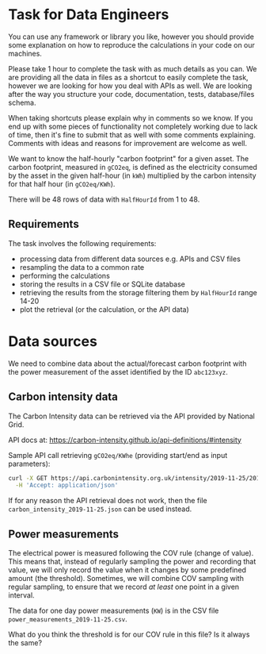# Task for Data Engineers

You can use any framework or library you like, however you should provide some
explanation on how to reproduce the calculations in your code on our machines.

Please take 1 hour to complete the task with as much details as you can.
We are providing all the data in files as a shortcut to easily complete the task,
however we are looking for how you deal with APIs as well.
We are looking after the way you structure your code, documentation, tests, database/files schema.

When taking shortcuts please explain why in comments so we know.
If you end up with some pieces of functionality not completely working due to
lack of time, then it's fine to submit that as well with some comments explaining.
Comments with ideas and reasons for improvement are welcome as well.

We want to know the half-hourly "carbon footprint" for a given asset.
The carbon footprint, measured in `gCO2eq`, is defined as the electricity consumed
by the asset in the given half-hour (in `kWh`) multiplied by the carbon intensity
for that half hour (in `gCO2eq/KWh`).

There will be 48 rows of data with `HalfHourId` from 1 to 48.

## Requirements

The task involves the following requirements:

- processing data from different data sources e.g. APIs and CSV files
- resampling the data to a common rate
- performing the calculations
- storing the results in a CSV file or SQLite database
- retrieving the results from the storage filtering them by `HalfHourId` range 14-20
- plot the retrieval (or the calculation, or the API data)

# Data sources

We need to combine data about the actual/forecast carbon footprint with the
power measurement of the asset identified by the ID `abc123xyz`.

## Carbon intensity data

The Carbon Intensity data can be retrieved via the API provided by National Grid.

API docs at: https://carbon-intensity.github.io/api-definitions/#intensity

Sample API call retrieving `gCO2eq/KWhe` (providing start/end as input parameters):

```sh
curl -X GET https://api.carbonintensity.org.uk/intensity/2019-11-25/2019-11-26 \
  -H 'Accept: application/json'
```

If for any reason the API retrieval does not work, then the file `carbon_intensity_2019-11-25.json`
can be used instead.

## Power measurements

The electrical power is measured following the COV rule (change of value).
This means that, instead of regularly sampling the power and recording that value, we will only record the value when it changes by some predefined amount (the threshold).
Sometimes, we will combine COV sampling with regular sampling, to ensure that we record *at least* one point in a given interval.

The data for
one day power measurements (`KW`) is in the CSV file `power_measurements_2019-11-25.csv`.

What do you think the threshold is for our COV rule in this file? Is it always the same?
